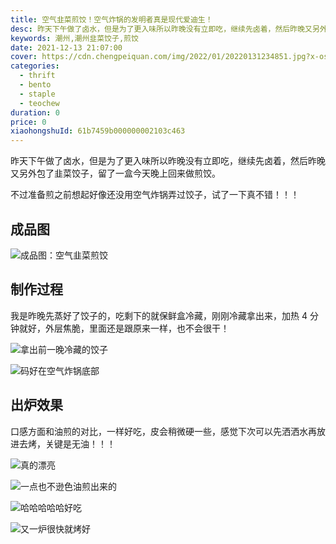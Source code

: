 ```yaml
---
title: 空气韭菜煎饺！空气炸锅的发明者真是现代爱迪生！
desc: 昨天下午做了卤水，但是为了更入味所以昨晚没有立即吃，继续先卤着，然后昨晚又另外包了韭菜饺子，留了一盒今天晚上回来做煎饺。
keywords: 潮州,潮州韭菜饺子,煎饺
date: 2021-12-13 21:07:00
cover: https://cdn.chengpeiquan.com/img/2022/01/20220131234851.jpg?x-oss-process=image/interlace,1
categories:
  - thrift
  - bento
  - staple
  - teochew
duration: 0
price: 0
xiaohongshuId: 61b7459b000000002103c463
---
```


昨天下午做了卤水，但是为了更入味所以昨晚没有立即吃，继续先卤着，然后昨晚又另外包了韭菜饺子，留了一盒今天晚上回来做煎饺。

不过准备煎之前想起好像还没用空气炸锅弄过饺子，试了一下真不错！！！

## 成品图

![成品图：空气韭菜煎饺](https://cdn.chengpeiquan.com/img/2022/01/20220131235108.jpg?x-oss-process=image/interlace,1)

## 制作过程

我是昨晚先蒸好了饺子的，吃剩下的就保鲜盒冷藏，刚刚冷藏拿出来，加热 4 分钟就好，外层焦脆，里面还是跟原来一样，也不会很干！

![拿出前一晚冷藏的饺子](https://cdn.chengpeiquan.com/img/2022/01/20220131235111.jpg?x-oss-process=image/interlace,1)

![码好在空气炸锅底部](https://cdn.chengpeiquan.com/img/2022/01/20220131235112.jpg?x-oss-process=image/interlace,1)

## 出炉效果

口感方面和油煎的对比，一样好吃，皮会稍微硬一些，感觉下次可以先洒洒水再放进去烤，关键是无油！！！

![真的漂亮](https://cdn.chengpeiquan.com/img/2022/01/20220131235106.jpg?x-oss-process=image/interlace,1)

![一点也不逊色油煎出来的](https://cdn.chengpeiquan.com/img/2022/01/20220131235107.jpg?x-oss-process=image/interlace,1)

![哈哈哈哈哈好吃](https://cdn.chengpeiquan.com/img/2022/01/20220131235110.jpg?x-oss-process=image/interlace,1)

![又一炉很快就烤好](https://cdn.chengpeiquan.com/img/2022/01/20220131235109.jpg?x-oss-process=image/interlace,1)
